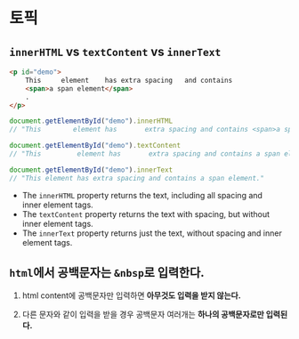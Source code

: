 # 토픽

## `innerHTML` vs `textContent` vs `innerText`

```html
<p id="demo">
	This     element 	has extra spacing 	and contains
	<span>a span element</span>
    .
</p>
```

```js
document.getElementById("demo").innerHTML
// "This        element has       extra spacing and contains <span>a span element</span>."

document.getElementById("demo").textContent
// "This         element has       extra spacing and contains a span element."

document.getElementById("demo").innerText
// "This element has extra spacing and contains a span element."

```

- The `innerHTML` property returns the text, including all spacing and inner element tags.
- The `textContent` property returns the text with spacing, but without inner element tags.
- The `innerText` property returns just the text, without spacing and inner element tags.

## `html`에서 공백문자는 `&nbsp`로 입력한다.

1) html content에 공백문자만 입력하면 **아무것도 입력을 받지 않는다.**

2) 다른 문자와 같이 입력을 받을 경우 공백문자 여러개는 **하나의 공백문자로만 입력된다.**